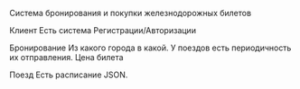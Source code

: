 Система бронирования и покупки железнодорожных билетов

Клиент
Есть система Регистрации/Авторизации

Бронирование
Из какого города в какой. У поездов есть периодичность их отправления. Цена билета

Поезд
Есть расписание JSON.
